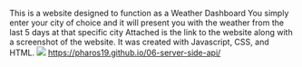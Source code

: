 This is a website designed to function as a Weather Dashboard
You simply enter your city of choice and it will present you with the weather from the last 5 days at that specific city
Attached is the link to the website along with a screenshot of the website.
It was created with Javascript, CSS, and HTML. 
![](assets/images/Screenshot%202022-10-13%20at%2000-39-20%20Document.png)
https://pharos19.github.io/06-server-side-api/
